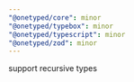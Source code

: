 ```yaml
---
"@onetyped/core": minor
"@onetyped/typebox": minor
"@onetyped/typescript": minor
"@onetyped/zod": minor
---
```


support recursive types
